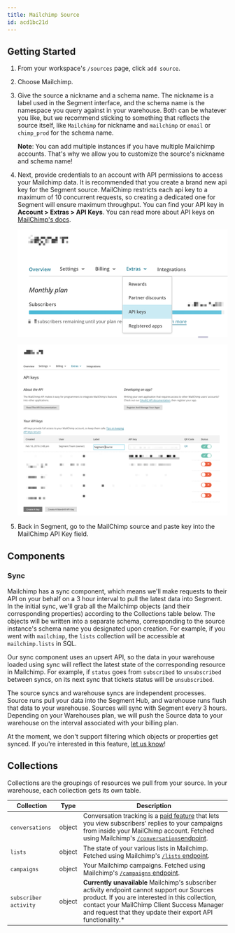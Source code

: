 ```yaml
---
title: Mailchimp Source
id: acd1bc21d
---
```


## Getting Started

1. From your workspace's `/sources` page, click `add source`.

2. Choose Mailchimp.

3. Give the source a nickname and a schema name. The nickname is a label used in the Segment interface, and the schema name is the namespace you query against in your warehouse. Both can be whatever you like, but we recommend sticking to something that reflects the source itself, like `Mailchimp` for nickname and `mailchimp` or `email` or `chimp_prod` for the schema name.

   **Note**: You can add multiple instances if you have multiple Mailchimp accounts. That's why we allow you to customize the source's nickname and schema name!
4. Next, provide credentials to an account with API permissions to access your Mailchimp data. It is recommended that you create a brand new api key for the Segment source. MailChimp restricts each api key to a maximum of 10 concurrent requests, so creating a dedicated one for Segment will ensure maximum throughput. You can find your API key in **Account > Extras > API Keys**. You can read more about API keys on [MailChimp's docs](http://kb.mailchimp.com/integrations/api-integrations/about-api-keys).

   ![Screenshot of the Overview page in Mailchimp, with the Extras menu selected.](images/3027189_API+Keys.png)

   ![Screenshot of the API keys settings page in Mailchimp.](images/3032880_ChimpKey.png)


5. Back in Segment, go to the MailChimp source and paste key into the MailChimp API Key field.


## Components

### Sync

Mailchimp has a sync component, which means we'll make requests to their API on your behalf on a 3 hour interval to pull the latest data into Segment. In the initial sync, we'll grab all the Mailchimp objects (and their corresponding properties) according to the Collections table below. The objects will be written into a separate schema, corresponding to the source instance's schema name you designated upon creation. For example, if you went with `mailchimp`, the `lists` collection will be accessible at `mailchimp.lists` in SQL.

Our sync component uses an upsert API, so the data in your warehouse loaded using sync will reflect the latest state of the corresponding resource in Mailchimp.  For example, if `status` goes from `subscribed` to `unsubscribed` between syncs, on its next sync that tickets status will be `unsubscribed`.

The source syncs and warehouse syncs are independent processes. Source runs pull your data into the Segment Hub, and warehouse runs flush that data to your warehouse. Sources will sync with Segment every 3 hours. Depending on your Warehouses plan, we will push the Source data to your warehouse on the interval associated with your billing plan.

At the moment, we don't support filtering which objects or properties get synced. If you're interested in this feature, [let us know](https://segment.com/help/contact/)!


## Collections

Collections are the groupings of resources we pull from your source. In your warehouse, each collection gets its own table.


|  Collection | Type | Description |
|  ------ | ------ | ------ |
|  `conversations` | object | Conversation tracking is a [paid feature](http://kb.mailchimp.com/accounts/billing/how-mailchimp-pricing-plans-work) that lets you view subscribers' replies to your campaigns from inside your MailChimp account. Fetched using Mailchimp's [`/conversations`endpoint](https://mailchimp.com/developer/reference/conversations/). |
|  `lists` | object | The state of your various lists in Mailchimp. Fetched using Mailchimp's [`/lists` endpoint](https://mailchimp.com/developer/reference/lists/). |
|  `campaigns` | object | Your Mailchimp campaigns. Fetched using Mailchimp's [`/campaigns` endpoint](https://mailchimp.com/developer/reference/campaigns/). |
|  `subscriber activity` | object | **Currently unavailable** Mailchimp's subscriber activity endpoint cannot support our Sources product. If you are interested in this collection, contact your MailChimp Client Success Manager and request that they update their export API functionality.* |
